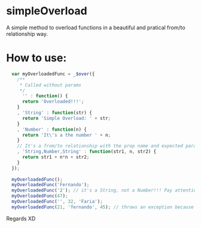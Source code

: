 simpleOverload
==============

A simple method to overload functions in a beautiful and pratical from/to relationship way.



How to use:
===========
```javascript
  var myOverloadedFunc = _$over({
    /**
     * Called without params
     */
      '' : function() {
      return 'Overloaded!!!';
    }
    , 'String' : function(str) {
      return 'Simple Overload: ' + str; 
    }
    , 'Number' : function(n) {
      return 'It\'s a the number ' + n;
    }
    // It's a from/to relationship with the prop name and expected params!!!
    , 'String,Number,String' : function(str1, n, str2) {
      return str1 + n*n + str2;
    }
  });
  
  myOverloadedFunc();
  myOverloadedFunc('Fernando');
  myOverloadedFunc('2'); // it's a String, not a Number!!! Pay attention.
  myOverloadedFunc(47);
  myOverloadedFunc('', 32, 'Faria');
  myOverloadedFunc(21, 'fernando', 45); // throws an exception because it's not a registered signature...
```



Regards XD

